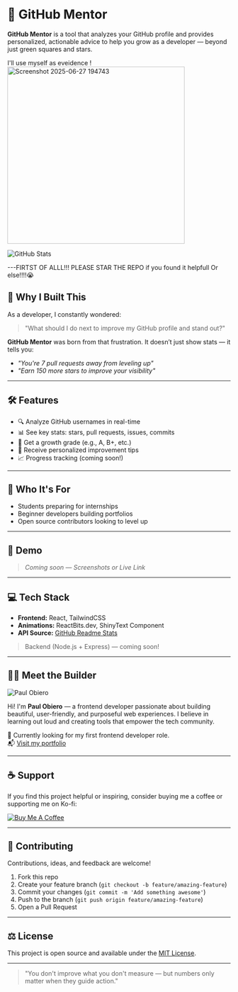 # 🚀 GitHub Mentor

**GitHub Mentor** is a tool that analyzes your GitHub profile and provides personalized, actionable advice to help you grow as a developer — beyond just green squares and stars.

I'll use myself as eveidence !
<img width="400" alt="Screenshot 2025-06-27 194743" src="https://github.com/user-attachments/assets/af05b746-0b55-4fad-bd66-80e03f7c07b5" />


 
![GitHub Stats](https://github-readme-stats.vercel.app/api?username=DevvObiero&theme=vue-dark&show_icons=true&hide_border=true&count_private=true)

---FIRTST OF ALLL!!!
PLEASE STAR THE REPO if you found it helpfull Or else!!!!😭
## 🌟 Why I Built This

As a developer, I constantly wondered:  
> "What should I do next to improve my GitHub profile and stand out?"

**GitHub Mentor** was born from that frustration. It doesn’t just show stats — it tells you:
- _"You're 7 pull requests away from leveling up"_
- _"Earn 150 more stars to improve your visibility"_

---

## 🛠 Features

- 🔍 Analyze GitHub usernames in real-time
- 📊 See key stats: stars, pull requests, issues, commits
- 🎯 Get a growth grade (e.g., A, B+, etc.)
- 🧠 Receive personalized improvement tips
- 📈 Progress tracking (coming soon!)

---

## 👥 Who It's For

- Students preparing for internships
- Beginner developers building portfolios
- Open source contributors looking to level up

---

## 📸 Demo

> _Coming soon — Screenshots or Live Link_

---

## 💻 Tech Stack

- **Frontend:** React, TailwindCSS
- **Animations:** ReactBits.dev, ShinyText Component
- **API Source:** [GitHub Readme Stats](https://github.com/anuraghazra/github-readme-stats)

> Backend (Node.js + Express) — coming soon!

---

## 🧑‍💻 Meet the Builder

![Paul Obiero](https://storage.ko-fi.com/cdn/useruploads/cbe5eaa4-88c3-4bfc-9137-c5d20c5bafe9_e701eeca-e6da-4171-b394-3d62da6c5b76.png)

Hi! I'm **Paul Obiero** — a frontend developer passionate about building beautiful, user-friendly, and purposeful web experiences. I believe in learning out loud and creating tools that empower the tech community.

🎯 Currently looking for my first frontend developer role.  
📬 [Visit my portfolio](https://paulobiero.netlify.app)

---

## ☕ Support

If you find this project helpful or inspiring, consider buying me a coffee or supporting me on Ko-fi:

[![Buy Me A Coffee](https://cdn.buymeacoffee.com/buttons/v2/default-yellow.png)](https://ko-fi.com/devvobiero)

---

## 🤝 Contributing

Contributions, ideas, and feedback are welcome!

1. Fork this repo
2. Create your feature branch (`git checkout -b feature/amazing-feature`)
3. Commit your changes (`git commit -m 'Add something awesome'`)
4. Push to the branch (`git push origin feature/amazing-feature`)
5. Open a Pull Request

---

## ⚖️ License

This project is open source and available under the [MIT License](LICENSE).

---

> "You don't improve what you don't measure — but numbers only matter when they guide action."
